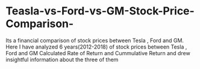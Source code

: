 # Teasla-vs-Ford-vs-GM-Stock-Price-Comparison-
Its a financial comparison of stock prices between Tesla , Ford and GM.
Here I have analyzed 6 years(2012-2018) of stock prices between Tesla , Ford and GM 
Calculated Rate of Return and Cummulative Return and drew insightful information about the three of them 
